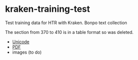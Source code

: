 # kraken-training-test
Test training data for HTR with Kraken. Bonpo text collection

The section from 370 to 410 is in a table format so was deleted.

- [Unicode](https://github.com/OpenPecha-dev/kraken-training-test/blob/main/data.txt)
- [PDF]()
- images (to do)
